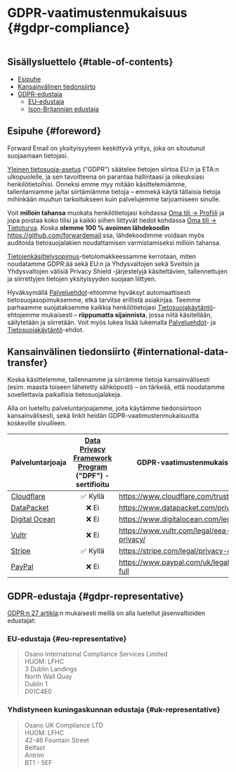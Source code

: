 # GDPR-vaatimustenmukaisuus {#gdpr-compliance}

<img loading="lazy" src="/img/articles/gdpr.webp" alt="" class="rounded-lg" />

## Sisällysluettelo {#table-of-contents}

* [Esipuhe](#foreword)
* [Kansainvälinen tiedonsiirto](#international-data-transfer)
* [GDPR-edustaja](#gdpr-representative)
  * [EU-edustaja](#eu-representative)
  * [Ison-Britannian edustaja](#uk-representative)

## Esipuhe {#foreword}

Forward Email on yksityisyyteen keskittyvä yritys, joka on sitoutunut suojaamaan tietojasi.

[Yleinen tietosuoja-asetus](https://en.wikipedia.org/wiki/General_Data_Protection_Regulation) ("GDPR") säätelee tietojen siirtoa EU:n ja ETA:n ulkopuolelle, ja sen tavoitteena on parantaa hallintaasi ja oikeuksiasi henkilötietoihisi. Onneksi emme myy mitään käsittelemiämme, tallentamiamme ja/tai siirtämiämme tietoja – emmekä käytä tällaisia tietoja mihinkään muuhun tarkoitukseen kuin palvelujemme tarjoamiseen sinulle.

Voit **milloin tahansa** muokata henkilötietojasi kohdassa [Oma tili → Profiili](/my-account/profile) ja jopa poistaa koko tilisi ja kaikki siihen liittyvät tiedot kohdassa [Oma tili → Tietoturva](/my-account/security). Koska **olemme 100 % avoimen lähdekoodin** <https://github.com/forwardemail>:ssa, lähdekoodimme voidaan myös auditoida tietosuojalakien noudattamisen varmistamiseksi milloin tahansa.

[Tietojenkäsittelysopimus](/dpa)-tietolomakkeessamme kerrotaan, miten noudatamme GDPR:ää sekä EU:n ja Yhdysvaltojen sekä Sveitsin ja Yhdysvaltojen välisiä Privacy Shield -järjestelyjä käsiteltävien, tallennettujen ja siirrettyjen tietojen yksityisyyden suojaan liittyen.

Hyväksymällä [Palveluehdot](/terms)-ehtomme hyväksyt automaattisesti tietosuojasopimuksemme, etkä tarvitse erillistä asiakirjaa. Teemme parhaamme suojataksemme kaikkia henkilötietojasi [Tietosuojakäytäntö](/privacy)-ehtojemme mukaisesti – **riippumatta sijainnista**, jossa niitä käsitellään, säilytetään ja siirretään. Voit myös lukea lisää lukemalla [Palveluehdot](/terms)- ja [Tietosuojakäytäntö](/privacy)-ehdot.

## Kansainvälinen tiedonsiirto {#international-data-transfer}

Koska käsittelemme, tallennamme ja siirrämme tietoja kansainvälisesti (esim. maasta toiseen lähetetty sähköposti) – on tärkeää, että noudatamme sovellettavia paikallisia tietosuojalakeja.

Alla on lueteltu palveluntarjoajamme, joita käytämme tiedonsiirtoon kansainvälisesti, sekä linkit heidän GDPR-vaatimustenmukaisuutta koskeville sivuilleen.

| Palveluntarjoaja | [Data Privacy Framework Program](https://www.dataprivacyframework.gov/) ("DPF") -sertifioitu | GDPR-vaatimustenmukaisuussivu |
| ----------------------------------------- | :---------------------------------------------------------------------------------------: | ------------------------------------------------- |
| [Cloudflare](https://cloudflare.com) | :white_check_mark: Kyllä | <https://www.cloudflare.com/trust-hub/gdpr/> |
| [DataPacket](https://www.datapacket.com/) | :x: Ei | <https://www.datapacket.com/privacy-policy> |
| [Digital Ocean](https://digitalocean.com) | :x: Ei | <https://www.digitalocean.com/legal/gdpr> |
| [Vultr](https://www.vultr.com) | :x: Ei | <https://www.vultr.com/legal/eea-gdpr-privacy/> |
| [Stripe](https://stripe.com/) | :white_check_mark: Kyllä | <https://stripe.com/legal/privacy-center> |
| [PayPal](https://www.paypal.com/us/home) | :x: Ei | <https://www.paypal.com/uk/legalhub/privacy-full> |

## GDPR-edustaja {#gdpr-representative}

[GDPR:n 27 artikla](https://gdpr-info.eu/art-27-gdpr/):n mukaisesti meillä on alla luetellut jäsenvaltioiden edustajat:

### EU-edustaja {#eu-representative}

<blockquote class="notranslate">Osano International Compliance Services Limited<br />HUOM: LFHC<br />3 Dublin Landings<br />North Wall Quay<br />Dublin 1<br />D01C4E0</blockquote>

### Yhdistyneen kuningaskunnan edustaja {#uk-representative}

<blockquote class="notranslate">Osano UK Compliance LTD<br />HUOM: LFHC<br />42-46 Fountain Street<br />Belfast<br />Antrim<br />BT1 - 5EF</blockquote>